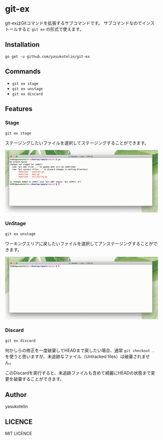 # git-ex

git-exはGitコマンドを拡張するサブコマンドです。
サブコマンドなのでインストールすると `git ex` の形式で使えます。

## Installation

```
go get -u github.com/yasukotelin/git-ex
```

## Commands

- `git ex stage`
- `git ex unstage`
- `git ex discard`

## Features

### Stage

```
git ex stage
```

ステージングしたいファイルを選択してステージングすることができます。

![stage.gif](./images/stage.gif)

### UnStage

```
git ex unstage
```

ワーキングエリアに戻したいファイルを選択してアンステージングすることができます。

![unstage.gif](./images/unstage.gif)

### Discard

```
git ex discard
```

何かしらの修正を一度破棄してHEADまで戻したい場合、通常 `git checkout .` を使うと思いますが、未追跡なファイル（Untracked files）は破棄されません。

このDiscardを実行すると、未追跡ファイルも含めて綺麗にHEADの状態まで変更を破棄することができます。

## Author

yasukotelin

## LICENCE

MIT LICENCE